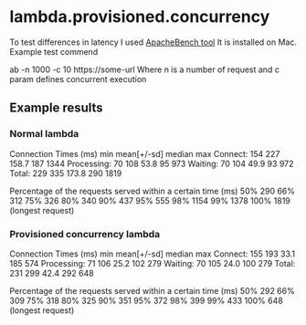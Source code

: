 # lambda.provisioned.concurrency

To test differences in latency I used [ApacheBench tool](https://httpd.apache.org/docs/2.4/programs/ab.html)
It is installed on Mac. Example test commend

ab -n 1000 -c 10 https://some-url
Where n is a number of request and c param defines concurrent execution

## Example results

### Normal lambda

Connection Times (ms)
min mean[+/-sd] median max
Connect: 154 227 158.7 187 1344
Processing: 70 108 53.8 95 973
Waiting: 70 104 49.9 93 972
Total: 229 335 173.8 290 1819

Percentage of the requests served within a certain time (ms)
50% 290
66% 312
75% 326
80% 340
90% 437
95% 555
98% 1154
99% 1378
100% 1819 (longest request)

### Provisioned concurrency lambda

Connection Times (ms)
min mean[+/-sd] median max
Connect: 155 193 33.1 185 574
Processing: 71 106 25.2 102 279
Waiting: 70 105 24.0 100 279
Total: 231 299 42.4 292 648

Percentage of the requests served within a certain time (ms)
50% 292
66% 309
75% 318
80% 325
90% 351
95% 372
98% 399
99% 433
100% 648 (longest request)
